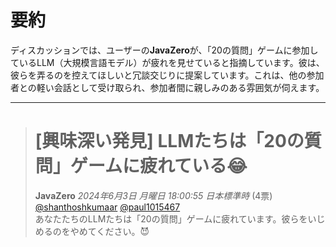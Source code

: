 # 要約 
ディスカッションでは、ユーザーの**JavaZero**が、「20の質問」ゲームに参加しているLLM（大規模言語モデル）が疲れを見せていると指摘しています。彼は、彼らを弄るのを控えてほしいと冗談交じりに提案しています。これは、他の参加者との軽い会話として受け取られ、参加者間に親しみのある雰囲気が伺えます。

---
> # [興味深い発見] LLMたちは「20の質問」ゲームに疲れている😂  
> **JavaZero** *2024年6月3日 月曜日 18:00:55 日本標準時* (4票)  
> [@shanthoshkumaar](https://www.kaggle.com/shanthoshkumaar) [@paul1015467](https://www.kaggle.com/paul1015467)  
> あなたたちのLLMたちは「20の質問」ゲームに疲れています。彼らをいじめるのをやめてください。😈
